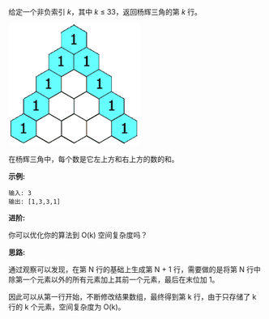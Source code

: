 给定一个非负索引 *k*，其中 *k* ≤ 33，返回杨辉三角的第 *k* 行。

![](https://github.com/Tarocch1/leetcode/blob/master/problems/0101%20-%200150/119.%20%E6%9D%A8%E8%BE%89%E4%B8%89%E8%A7%92%20II/assets/PascalTriangleAnimated2.gif)

在杨辉三角中，每个数是它左上方和右上方的数的和。

**示例:**

```
输入: 3
输出: [1,3,3,1]
```

**进阶:**

你可以优化你的算法到 O(k) 空间复杂度吗？

**思路:**

通过观察可以发现，在第 N 行的基础上生成第 N + 1 行，需要做的是将第 N 行中除第一个元素以外的所有元素加上其前一个元素，最后在末位加 1。

因此可以从第一行开始，不断修改结果数组，最终得到第 k 行，由于只存储了 k 行的 k 个元素，空间复杂度为 O(k)。
